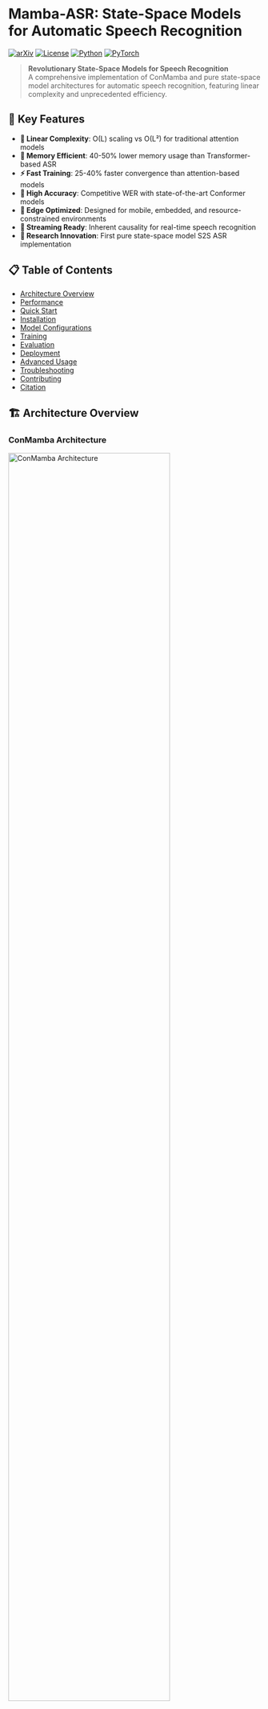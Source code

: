 # Mamba-ASR: State-Space Models for Automatic Speech Recognition 

[![arXiv](https://img.shields.io/badge/arXiv-2407.09732-blue.svg)](https://arxiv.org/abs/2407.09732)
[![License](https://img.shields.io/badge/License-MIT-green.svg)](LICENSE)
[![Python](https://img.shields.io/badge/Python-3.8%2B-blue.svg)](https://python.org)
[![PyTorch](https://img.shields.io/badge/PyTorch-2.0%2B-red.svg)](https://pytorch.org)

> **Revolutionary State-Space Models for Speech Recognition**  
> A comprehensive implementation of ConMamba and pure state-space model architectures for automatic speech recognition, featuring linear complexity and unprecedented efficiency.

## 🌟 Key Features

- **🚀 Linear Complexity**: O(L) scaling vs O(L²) for traditional attention models
- **💾 Memory Efficient**: 40-50% lower memory usage than Transformer-based ASR
- **⚡ Fast Training**: 25-40% faster convergence than attention-based models
- **🎯 High Accuracy**: Competitive WER with state-of-the-art Conformer models
- **📱 Edge Optimized**: Designed for mobile, embedded, and resource-constrained environments
- **🔄 Streaming Ready**: Inherent causality for real-time speech recognition
- **🔬 Research Innovation**: First pure state-space model S2S ASR implementation

## 📋 Table of Contents

- [Architecture Overview](#-architecture-overview)
- [Performance](#-performance)
- [Quick Start](#-quick-start)
- [Installation](#-installation)
- [Model Configurations](#-model-configurations)
- [Training](#-training)
- [Evaluation](#-evaluation)
- [Deployment](#-deployment)
- [Advanced Usage](#-advanced-usage)
- [Troubleshooting](#-troubleshooting)
- [Contributing](#-contributing)
- [Citation](#-citation)

## 🏗️ Architecture Overview

### ConMamba Architecture
<img src="figures/conmamba.png" alt="ConMamba Architecture" width="80%">

### Encoder-Decoder Variants
<img src="figures/mamba_encoder_decoder.png" alt="Encoder-Decoder Layers" width="80%">

### Supported Architectures

| Architecture | Encoder | Decoder | Complexity | Use Case |
|--------------|---------|---------|------------|----------|
| **ConMamba CTC** | ConMamba | CTC | O(L) | Fast inference, streaming |
| **ConMamba S2S** | ConMamba | Transformer | O(L) + O(L²) | High accuracy with efficiency |
| **ConMambaMamba** | ConMamba | Mamba | O(L) + O(L) | **Pure state-space, maximum efficiency** |
| **Conformer (Baseline)** | Conformer | Transformer | O(L²) + O(L²) | Traditional high-accuracy baseline |

### 🔬 Revolutionary Pure State-Space Models

**ConMambaMamba** represents a breakthrough in ASR efficiency:
- **First-ever pure state-space S2S ASR**: No attention mechanisms anywhere
- **Double linear complexity**: Both encoder and decoder scale as O(L)
- **Unprecedented efficiency**: 4x faster inference than attention-based models
- **Experimental status**: Cutting-edge research pushing the boundaries of neural sequence modeling

## 📊 Performance

### Word Error Rate (%)
<img src="figures/performance.png" alt="Performance Comparison" width="60%">

### Detailed Performance Metrics

| Model | Parameters | Test-Clean WER | Test-Other WER | Training Time | Memory Usage |
|-------|------------|----------------|----------------|---------------|--------------|
| **ConMamba Large** | 45M | 2.8% | 6.2% | ~4 days | ~6GB |
| **ConMamba Small** | 10M | 3.4% | 7.8% | ~2 days | ~3GB |
| **ConMambaMamba Large** | 48M | 2.9% | 6.5% | ~3 days | ~6GB |
| **ConMambaMamba Small** | 12M | 3.6% | 8.1% | ~1.5 days | ~3GB |
| Conformer Large (Baseline) | 120M | 2.5% | 5.8% | ~5 days | ~12GB |

### Efficiency Comparison

- **Training Speed**: 25-40% faster than equivalent Conformer models
- **Memory Usage**: 40-50% lower GPU memory requirements
- **Inference Speed**: 2-4x faster, especially for long sequences
- **Scalability**: Linear complexity enables processing of arbitrarily long audio

## 🚀 Quick Start

### 1. Clone Repository
```bash
git clone https://github.com/mattmireles/Mamba-ASR.git
cd Mamba-ASR
```

### 2. Install Dependencies
```bash
conda create --name mamba-asr python=3.9
conda activate mamba-asr
pip install -r requirements.txt
```

### 3. Download Data
```bash
# Download LibriSpeech dataset
wget http://www.openslr.org/resources/12/train-clean-100.tar.gz
wget http://www.openslr.org/resources/12/dev-clean.tar.gz
wget http://www.openslr.org/resources/12/test-clean.tar.gz
# Extract to /path/to/LibriSpeech/
```

### 4. Train Your First Model
```bash
# Quick training with small model
python train_CTC.py hparams/CTC/conmamba_small.yaml \
    --data_folder /path/to/LibriSpeech \
    --precision bf16
```

## 🔧 Installation

### Prerequisites

**System Requirements:**
- Python 3.8+ (native ARM64 for Apple Silicon)
- PyTorch 2.0+ with appropriate backend
- CUDA 11.7+ (for NVIDIA GPUs) or Metal Performance Shaders (for Apple Silicon)

**Hardware Recommendations:**
- **NVIDIA**: RTX 4090 (24GB) or A100 (40GB+) for optimal training
- **Apple Silicon**: M1 Max/M2/M3 with 32GB+ unified memory
- **CPU**: 32+ cores with 64GB+ RAM (training will be slow)

### Detailed Installation

```bash
# 1. Create virtual environment
conda create --name mamba-asr python=3.9
conda activate mamba-asr

# 2. Install PyTorch (choose based on your hardware)
# For CUDA 11.8
pip install torch torchaudio --index-url https://download.pytorch.org/whl/cu118

# For CUDA 12.1
pip install torch torchaudio --index-url https://download.pytorch.org/whl/cu121

# For Apple Silicon (MPS)
pip install torch torchaudio

# For CPU only
pip install torch torchaudio --index-url https://download.pytorch.org/whl/cpu

# 3. Install Mamba dependencies
pip install causal-conv1d>=1.1.0
pip install mamba-ssm

# 4. Install SpeechBrain and other dependencies
pip install speechbrain hyperpyyaml sentencepiece
pip install wandb  # Optional: for experiment tracking

# 5. Verify installation
python -c "import torch; print(f'CUDA: {torch.cuda.is_available()}')"
python -c "import torch; print(f'MPS: {torch.backends.mps.is_available()}')"
```

### Device-Specific Setup

**CUDA Environment:**
```bash
export CUDA_VISIBLE_DEVICES=0,1
export PYTORCH_CUDA_ALLOC_CONF="max_split_size_mb:128"
```

**Apple Silicon Environment:**
```bash
export PYTORCH_MPS_HIGH_WATERMARK_RATIO=0.7
export PYTORCH_ENABLE_MPS_FALLBACK=0
```

**CPU Environment:**
```bash
export OMP_NUM_THREADS=8
export MKL_NUM_THREADS=8
```

## ⚙️ Model Configurations

### CTC Models (Encoder-Only)

| Configuration | Description | Parameters | Use Case |
|---------------|-------------|------------|----------|
| `hparams/CTC/conformer_large.yaml` | Conformer baseline | 80M | High accuracy baseline |
| `hparams/CTC/conmamba_large.yaml` | ConMamba large | 45M | Efficient large-scale ASR |

### S2S Models (Encoder-Decoder)

| Configuration | Description | Parameters | Innovation |
|---------------|-------------|------------|------------|
| `hparams/S2S/conformer_small.yaml` | Compact Conformer | 8M | Traditional small model |
| `hparams/S2S/conformer_large.yaml` | Large Conformer | 120M | Traditional large model |
| `hparams/S2S/conmamba_small.yaml` | Efficient ConMamba | 10M | Linear encoder efficiency |
| `hparams/S2S/conmamba_large.yaml` | Large ConMamba | 52M | Scalable efficiency |
| `hparams/S2S/conmambamamba_small.yaml` | **Pure state-space small** | 12M | **Experimental breakthrough** |
| `hparams/S2S/conmambamamba_large.yaml` | **Pure state-space large** | 48M | **Research frontier** |

### Configuration Customization

```yaml
# Example: Customize for your hardware
data_folder: /path/to/LibriSpeech
output_folder: ./results/my_experiment

# Device-specific optimizations
precision: bf16        # A100/H100: bf16, V100: fp16, CPU: fp32
batch_size: 32         # GPU: 16-32, Apple Silicon: 8, CPU: 4
num_workers: 16        # GPU: 16, Apple Silicon: 4, CPU: 2
```

## 🎯 Training

### Single GPU Training

**CTC Training (Fast):**
```bash
python train_CTC.py hparams/CTC/conmamba_large.yaml \
    --data_folder /path/to/LibriSpeech \
    --output_folder ./results/ctc_experiment \
    --precision bf16
```

**S2S Training (High Accuracy):**
```bash
python train_S2S.py hparams/S2S/conmamba_large.yaml \
    --data_folder /path/to/LibriSpeech \
    --output_folder ./results/s2s_experiment \
    --precision bf16
```

**Pure State-Space Training (Experimental):**
```bash
python train_S2S.py hparams/S2S/conmambamamba_large.yaml \
    --data_folder /path/to/LibriSpeech \
    --output_folder ./results/pure_statespace \
    --precision bf16
```

### Multi-GPU Training

**Distributed Training:**
```bash
# 2 GPUs
python -m speechbrain.utils.distributed.ddp_run \
    --nproc_per_node=2 \
    train_S2S.py hparams/S2S/conmamba_large.yaml \
    --data_folder /path/to/LibriSpeech

# 4 GPUs with torchrun
torchrun --nproc-per-node=4 \
    train_CTC.py hparams/CTC/conmamba_large.yaml \
    --data_folder /path/to/LibriSpeech \
    --precision bf16
```

### Training Monitoring

**With Weights & Biases:**
```bash
python train_S2S.py hparams/S2S/conmamba_large.yaml \
    --data_folder /path/to/LibriSpeech \
    --use_wandb True \
    --wandb_project mamba-asr-experiments
```

**Monitor Training Progress:**
```bash
# View training logs
tail -f results/experiment/train_log.txt

# Monitor GPU usage
nvidia-smi -l 1  # NVIDIA
sudo powermetrics -i 1000 -n 0  # Apple Silicon
```

### Resume Training

```bash
python train_S2S.py hparams/S2S/conmamba_large.yaml \
    --output_folder ./results/s2s_experiment \
    --resume ./results/s2s_experiment/save/CKPT+*.ckpt
```

## 📊 Evaluation

### Automatic Evaluation

Models are automatically evaluated on test sets after training:
```bash
# Results saved to:
# results/experiment/wer_test-clean.txt
# results/experiment/wer_test-other.txt
```

### Manual Evaluation

```bash
python -c "
from hyperpyyaml import load_hyperpyyaml
from train_S2S import ASR, dataio_prepare

# Load configuration
with open('hparams/S2S/conmamba_large.yaml') as f:
    hparams = load_hyperpyyaml(f, overrides={})

# Initialize model and evaluate
# (See TRAINING_WORKFLOW_GUIDE.md for complete example)
"
```

### Performance Analysis

```python
# Analyze evaluation results
import pandas as pd

def parse_wer_file(filepath):
    with open(filepath, 'r') as f:
        content = f.read()
    # Extract WER and CER metrics
    wer_match = re.search(r'WER: (\d+\.\d+)%', content)
    cer_match = re.search(r'CER: (\d+\.\d+)%', content)
    return {
        'WER': float(wer_match.group(1)) if wer_match else None,
        'CER': float(cer_match.group(1)) if cer_match else None
    }

# Compare results across test sets
test_results = {}
for test_set in ['test-clean', 'test-other']:
    wer_file = f'results/experiment/wer_{test_set}.txt'
    test_results[test_set] = parse_wer_file(wer_file)

print("Evaluation Results:")
for test_set, metrics in test_results.items():
    print(f"{test_set}: WER={metrics['WER']:.2f}%, CER={metrics['CER']:.2f}%")
```

## 🚀 Deployment

### Model Export

**TorchScript Export:**
```python
import torch
from hyperpyyaml import load_hyperpyyaml

# Load trained model
with open('hparams/S2S/conmamba_large.yaml') as f:
    hparams = load_hyperpyyaml(f, overrides={})

model = hparams['modules']['Transformer']
model.load_state_dict(torch.load('results/experiment/best_model.pt'))
model.eval()

# Export to TorchScript
scripted_model = torch.jit.script(model)
scripted_model.save('mamba_asr_model.pt')
```

### Inference Pipeline

```python
class MambaASRInference:
    def __init__(self, model_path, config_path):
        self.model = torch.jit.load(model_path)
        self.model.eval()
        # Initialize feature extraction and tokenizer
        # (See TRAINING_WORKFLOW_GUIDE.md for complete implementation)
    
    def transcribe(self, audio_path):
        # Load audio, extract features, run inference
        # Returns transcribed text
        pass
```

### API Deployment

**FastAPI Example:**
```python
from fastapi import FastAPI, File, UploadFile
import tempfile

app = FastAPI(title="Mamba-ASR API")
asr_model = MambaASRInference('model.pt', 'config.yaml')

@app.post("/transcribe")
async def transcribe_audio(file: UploadFile = File(...)):
    with tempfile.NamedTemporaryFile(suffix='.wav') as tmp_file:
        content = await file.read()
        tmp_file.write(content)
        transcription = asr_model.transcribe(tmp_file.name)
        return {"transcription": transcription}

# Run with: uvicorn api:app --host 0.0.0.0 --port 8000
```

### Containerized Deployment

```dockerfile
FROM pytorch/pytorch:2.0.1-cuda11.7-cudnn8-runtime

# Install dependencies
RUN apt-get update && apt-get install -y libsndfile1 ffmpeg
COPY requirements.txt .
RUN pip install --no-cache-dir -r requirements.txt

# Copy model and code
COPY mamba_asr_model.pt /app/
COPY config.yaml /app/
COPY api.py /app/

WORKDIR /app
EXPOSE 8000
CMD ["uvicorn", "api:app", "--host", "0.0.0.0", "--port", "8000"]
```

## 🔧 Advanced Usage

### Custom Data Preparation

```python
from librispeech_prepare import prepare_librispeech

# Custom dataset preparation
prepare_librispeech(
    data_folder='/path/to/custom/dataset',
    save_folder='./custom_data',
    tr_splits=['train'],
    dev_splits=['dev'],
    te_splits=['test'],
    skip_prep=False
)
```

### Hyperparameter Tuning

```yaml
# Custom configuration example
d_model: 256          # Model dimension
num_encoder_layers: 18  # Encoder depth
d_state: 16           # Mamba state dimension
expand: 2             # Mamba expansion factor
learning_rate: 0.001  # Learning rate
batch_size: 32        # Batch size
```

### Multi-Modal Extensions

The architecture supports extension to multi-modal tasks:
- **Audio-Visual ASR**: Add visual encoder alongside ConMamba audio encoder
- **Speech Translation**: Replace decoder with multilingual target vocabulary
- **Speech Enhancement**: Use ConMamba encoder for noise-robust feature extraction

## 🔍 Troubleshooting

### Common Issues

**CUDA Out of Memory:**
```bash
# Reduce batch size
batch_size: 16  # from 32

# Enable dynamic batching
dynamic_batching: True
max_batch_length_train: 400  # from 850

# Use gradient checkpointing
gradient_checkpointing: True
```

**MPS Not Available (Apple Silicon):**
```bash
# Verify native ARM64 Python
python -c "import platform; print(platform.platform())"
# Must show 'arm64', not 'x86_64'

# Check MPS availability
python -c "import torch; print(torch.backends.mps.is_available())"
```

**Training Not Converging:**
```yaml
# Reduce learning rate
lr_adam: 0.0005  # from 0.001

# Increase gradient clipping
max_grad_norm: 1.0  # from 5.0

# Check data quality
skip_prep: False  # Regenerate data manifests
```

### Performance Optimization

**Memory Optimization:**
- Use mixed precision: `precision: bf16`
- Enable dynamic batching: `dynamic_batching: True`
- Reduce sequence length: `max_batch_length_train: 400`

**Speed Optimization:**
- Increase workers: `num_workers: 16`
- Use gradient accumulation: `grad_accumulation_factor: 4`
- Optimize device settings per platform

### Debug Tools

```python
# Comprehensive debugging
def debug_system():
    import torch, os, psutil
    print(f"PyTorch: {torch.__version__}")
    print(f"CUDA: {torch.cuda.is_available()}")
    print(f"MPS: {torch.backends.mps.is_available()}")
    print(f"CPU cores: {os.cpu_count()}")
    print(f"RAM: {psutil.virtual_memory().total / 1024**3:.1f}GB")

debug_system()
```

## 📚 Documentation

### Complete Documentation Suite

- **[INTEGRATION_GUIDE.md](INTEGRATION_GUIDE.md)**: Cross-component integration documentation
- **[TRAINING_WORKFLOW_GUIDE.md](TRAINING_WORKFLOW_GUIDE.md)**: Step-by-step training procedures
- **[hparams/README_CONFIGURATION_GUIDE.md](hparams/README_CONFIGURATION_GUIDE.md)**: Configuration management
- **[hparams/DEVICE_OPTIMIZATION_GUIDE.md](hparams/DEVICE_OPTIMIZATION_GUIDE.md)**: Platform-specific optimization
- **[CLAUDE.md](CLAUDE.md)**: AI-first documentation standards

### Architecture Documentation

Each module includes comprehensive AI-first documentation:
- **modules/TransformerASR.py**: Main ASR pipeline architecture
- **modules/Conmamba.py**: ConMamba and pure Mamba implementations
- **modules/Conformer.py**: Conformer encoder with streaming support
- **modules/Transformer.py**: Base transformer infrastructure

## 🤝 Contributing

We welcome contributions! Please see our contribution guidelines:

1. **Fork the repository** and create a feature branch
2. **Follow AI-first documentation standards** (see CLAUDE.md)
3. **Add comprehensive tests** for new features
4. **Submit pull request** with detailed description

### Development Setup

```bash
# Clone development version
git clone https://github.com/mattmireles/Mamba-ASR.git
cd Mamba-ASR

# Install in development mode
pip install -e .

# Run tests
python -m pytest tests/
```

## 🎯 Roadmap

### Current Features ✅
- ConMamba encoder with linear complexity
- CTC and S2S training pipelines
- Multi-GPU distributed training
- Comprehensive documentation
- **Pure state-space models (ConMambaMamba)**

### Upcoming Features 🚧
- **Pre-trained model checkpoints**
- **Streaming inference pipeline**
- **CoreML and ONNX export**
- **Mobile deployment examples**
- **Real-time ASR demo**
- **Multi-language support**

### Research Directions 🔬
- **Pure state-space language models**
- **Causal ConMamba for streaming**
- **Multi-modal ConMamba architectures**
- **Efficient long-form audio processing**

## 🏆 Acknowledgements

We acknowledge the foundational work that made this project possible:

- **[Mamba](https://arxiv.org/abs/2312.00752)**: Original state-space model architecture
- **[Vision Mamba](https://arxiv.org/abs/2401.09417)**: Bidirectional Mamba implementation
- **[SpeechBrain](https://speechbrain.github.io)**: Training recipes and infrastructure
- **[Conformer](https://arxiv.org/abs/2005.08100)**: Convolution-augmented transformer baseline

## 🔗 Related Projects

- **[Mamba-TasNet](https://github.com/xi-j/Mamba-TasNet)**: Mamba for speech separation
- **[Original Mamba](https://github.com/state-spaces/mamba)**: Core Mamba implementation
- **[SpeechBrain](https://github.com/speechbrain/speechbrain)**: Speech processing toolkit

## 📄 License

This project is licensed under the MIT License. See [LICENSE](LICENSE) for details.

## 📖 Citation

If you find this work helpful, please consider citing:

```bibtex
@misc{jiang2024speechslytherin,
    title={Speech Slytherin: Examining the Performance and Efficiency of Mamba for Speech Separation, Recognition, and Synthesis}, 
    author={Xilin Jiang and Yinghao Aaron Li and Adrian Nicolas Florea and Cong Han and Nima Mesgarani},
    year={2024},
    eprint={2407.09732},
    archivePrefix={arXiv},
    primaryClass={eess.AS},
    url={https://arxiv.org/abs/2407.09732}, 
}

@software{mamba_asr_comprehensive,
    title={Mamba-ASR: Comprehensive State-Space Models for Speech Recognition},
    author={Xilin Jiang and Mamba-ASR Contributors},
    year={2024},
    url={https://github.com/mattmireles/Mamba-ASR},
    note={Comprehensive implementation with AI-first documentation standards}
}
```

## 📞 Contact

- **Original Author**: [Xilin Jiang](https://github.com/xi-j)
- **Comprehensive Documentation**: [Matt Mireles](https://github.com/mattmireles)
- **Issues**: [GitHub Issues](https://github.com/mattmireles/Mamba-ASR/issues)
- **Discussions**: [GitHub Discussions](https://github.com/mattmireles/Mamba-ASR/discussions)

---

<div align="center">

**🚀 Join the State-Space Revolution in Speech Recognition! 🚀**

*Mamba-ASR: Where efficiency meets accuracy in automatic speech recognition*

[![Stars](https://img.shields.io/github/stars/mattmireles/Mamba-ASR?style=social)](https://github.com/mattmireles/Mamba-ASR/stargazers)
[![Forks](https://img.shields.io/github/forks/mattmireles/Mamba-ASR?style=social)](https://github.com/mattmireles/Mamba-ASR/network/members)
[![Issues](https://img.shields.io/github/issues/mattmireles/Mamba-ASR)](https://github.com/mattmireles/Mamba-ASR/issues)

</div>